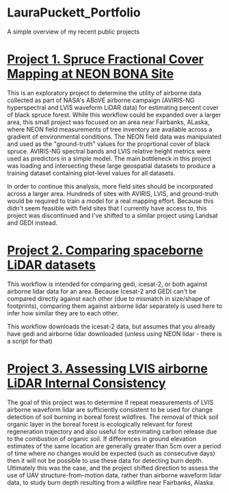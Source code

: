 # LauraPuckett_Portfolio
A simple overview of my recent public projects

# [Project 1. Spruce Fractional Cover Mapping at NEON BONA Site](https://github.com/Laura-Puckett/spruce_mapping_NEON_BONA/tree/main)
This is an exploratory project to determine the utility of airborne data collected as part of NASA's ABoVE airborne campaign (AVIRIS-NG hyperspectral and LVIS waveform LiDAR data) for estimating percent cover of black spruce forest. 
While this workflow could be expanded over a larger area, this small project was focused on an area near Fairbanks, ALaska, where NEON field measurements of tree inventory are available across a gradient of environmental conditions. 
The NEON field data was manipulated and used as the "ground-truth" values for the proprtional cover of black spruce. 
AVIRIS-NG spectral bands and LVIS relative height metrics were used as predictors in a simple model. 
The main bottleneck in this project was loading and intersecting these large geospatial datasets to produce a training dataset containing plot-level values for all datasets. 

In order to continue this analysis, more field sites should be incorporated across a larger area. Hundreds of sites with AVIRIS, LVIS, and ground-truth would be required to train a model for a real mapping effort. Because this didn't seem feasible with field sites that I currently have access to, this project was discontinued and I've shifted to a similar project using Landsat and GEDI instead. 


# [Project 2. Comparing spaceborne LiDAR datasets](https://github.com/Laura-Puckett/lidar_comparisons)
This workflow is intended for comparing gedi, icesat-2, or both against airborne lidar data for an area. Because Icesat-2 and GEDI can't be compared directly against each other (due to mismatch in size/shape of footprints), comparing them against airborne lidar separately is used here to infer how similar they are to each other.

This workflow downloads the icesat-2 data, but assumes that you already have gedi and airborne lidar downloaded (unless using NEON lidar - there is a script for that)

# [Project 3. Assessing LVIS airborne LiDAR Internal Consistency](https://github.com/Laura-Puckett/evaluate_LVISF2_internal_consistency)
The goal of this project was to determine if repeat measurements of LVIS airborne waveform lidar are sufficiently consistent to be used for change detection of soil burning in boreal forest wildfires. The removal of thick soil organic layer in the boreal forest is ecologically relevant for forest regeneration trajectory and also useful for estinmating carbon release due to the combustion of organic soil. If differences in ground elevation estimates of the same location are generally greater than 5cm over a period of time where no changes would be expected (such as consecutive days) then it will not be possible to use these data for detecting burn depth. Ultimately this was the case, and the project shifted direction to assess the use of UAV structure-from-motion data, rather than airborne waveform lidar data, to study burn depth resulting from a wildfire near Fairbanks, Alaska.
